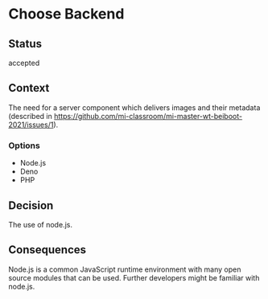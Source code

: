 # Choose Backend

## Status

<!-- What is the status, such as proposed, accepted, rejected, deprecated, superseded, etc.? -->
accepted

## Context

<!-- What is the issue that we're seeing that is motivating this decision or change? -->
The need for a server component which delivers images and their metadata (described in https://github.com/mi-classroom/mi-master-wt-beiboot-2021/issues/1).
### Options
- Node.js
- Deno
- PHP

## Decision

<!-- What is the change that we're proposing and/or doing? -->
The use of node.js.

## Consequences

<!-- What becomes easier or more difficult to do because of this change? -->
Node.js is a common JavaScript runtime environment with many open source modules that can be used. Further developers might be familiar with node.js.